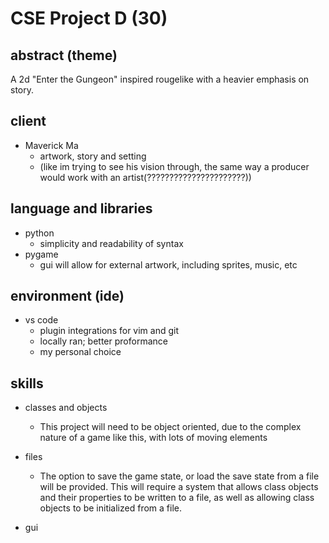 # CSE Project D (30)

## abstract (theme)
A 2d "Enter the Gungeon" inspired rougelike with a heavier emphasis on story.




## client
- Maverick Ma
    - artwork, story and setting
    - (like im trying to see his vision through, the same way a producer would work with an artist(??????????????????????))



## language and libraries 
- python
    - simplicity and readability of syntax
- pygame
    - gui will allow for external artwork, including sprites, music, etc

## environment (ide)
- vs code
    - plugin integrations for vim and git
    - locally ran; better proformance
    - my personal choice

## skills
- classes and objects
    - This project will need to be object oriented, due to the complex nature of a game like this, with lots of moving elements
- files
    - The option to save the game state, or load the save state from a file will be provided. This will require a system that allows class objects and their properties to be written to a file, as well as allowing class objects to be initialized from a file.

- gui 